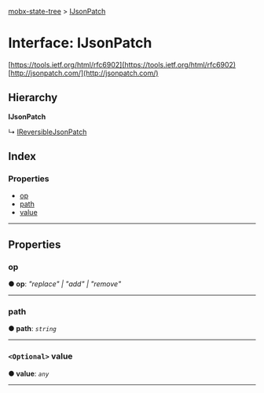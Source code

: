 [mobx-state-tree](../README.md) > [IJsonPatch](../interfaces/ijsonpatch.md)

# Interface: IJsonPatch

[https://tools.ietf.org/html/rfc6902](https://tools.ietf.org/html/rfc6902) [http://jsonpatch.com/](http://jsonpatch.com/)

## Hierarchy

**IJsonPatch**

↳  [IReversibleJsonPatch](ireversiblejsonpatch.md)

## Index

### Properties

* [op](ijsonpatch.md#op)
* [path](ijsonpatch.md#path)
* [value](ijsonpatch.md#value)

---

## Properties

<a id="op"></a>

###  op

**● op**: *"replace" \| "add" \| "remove"*

___
<a id="path"></a>

###  path

**● path**: *`string`*

___
<a id="value"></a>

### `<Optional>` value

**● value**: *`any`*

___

